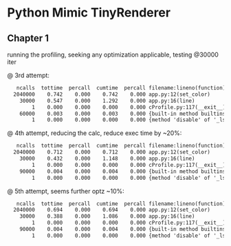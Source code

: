 # Python Mimic TinyRenderer

## Chapter 1

running the profiling, seeking any optimization applicable, testing @30000 iter

@ 3rd attempt:

``` txt
   ncalls  tottime  percall  cumtime  percall filename:lineno(function)
  2040000    0.742    0.000    0.742    0.000 app.py:12(set_color)
    30000    0.547    0.000    1.292    0.000 app.py:16(line)
        1    0.000    0.000    0.000    0.000 cProfile.py:117(__exit__)
    60000    0.003    0.000    0.003    0.000 {built-in method builtins.abs}
        1    0.000    0.000    0.000    0.000 {method 'disable' of '_lsprof.Profiler' objects}
```

@ 4th attempt, reducing the calc, reduce exec time by ~20%:

``` txt
   ncalls  tottime  percall  cumtime  percall filename:lineno(function)
  2040000    0.712    0.000    0.712    0.000 app.py:12(set_color)
    30000    0.432    0.000    1.148    0.000 app.py:16(line)
        1    0.000    0.000    0.000    0.000 cProfile.py:117(__exit__)
    90000    0.004    0.000    0.004    0.000 {built-in method builtins.abs}
        1    0.000    0.000    0.000    0.000 {method 'disable' of '_lsprof.Profiler' objects}
```

@ 5th attempt, seems further optz ~10%:

``` txt
   ncalls  tottime  percall  cumtime  percall filename:lineno(function)
  2040000    0.694    0.000    0.694    0.000 app.py:12(set_color)
    30000    0.388    0.000    1.086    0.000 app.py:16(line)
        1    0.000    0.000    0.000    0.000 cProfile.py:117(__exit__)
    90000    0.004    0.000    0.004    0.000 {built-in method builtins.abs}
        1    0.000    0.000    0.000    0.000 {method 'disable' of '_lsprof.Profiler' objects}
```
